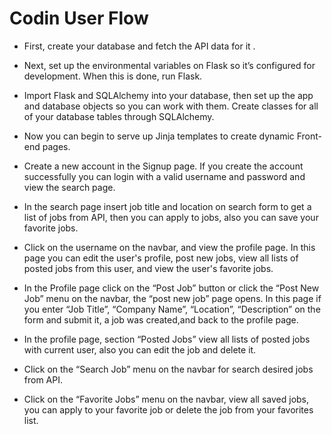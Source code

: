 # Codin User Flow
- First, create your database and fetch the API data for it .

- Next, set up the environmental variables on Flask so it’s configured for development. When this is done, run Flask.

- Import Flask and SQLAlchemy into your database, then set up the app and database objects so you can work with them. Create classes for all of your database tables through SQLAlchemy.

- Now you can begin to serve up Jinja templates to create dynamic Front-end pages.

- Create a new account in the Signup page. If you create the account successfully you can login with a valid username and password and view the search page.

- In the search page insert job title and location on search form to get a list of jobs from API, then you can apply to jobs, also you can save your favorite jobs.

- Click on the username on the navbar, and view the profile page. In this page you can edit the user's profile, post new jobs, view all lists of posted jobs from this user, and view the user's favorite jobs.

- In the Profile page click on the “Post Job” button or click the “Post New Job” menu on the navbar,  the “post new job” page opens. In this page if you enter “Job Title”, “Company Name”, “Location”, “Description” on the form and submit it, a job was created,and back to the profile page.

- In the profile page, section “Posted Jobs” view all lists of posted jobs with current user, also you can edit the job and delete it.

- Click on the “Search Job” menu on the navbar for search desired jobs from API.

- Click on the “Favorite Jobs” menu on the navbar, view all saved jobs, you can apply to your favorite job or delete the job from your favorites list.


